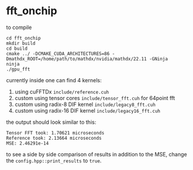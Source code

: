 # fft_onchip

to compile 

```
cd fft_onchip
mkdir build
cd build
cmake ../ -DCMAKE_CUDA_ARCHITECTURES=86 -Dmathdx_ROOT=/home/path/to/mathdx/nvidia/mathdx/22.11 -GNinja
ninja
./gpu_fft
```

currently inside one can find 4 kernels: 
1. using cuFFTDx `include/reference.cuh`
2. custom using tensor cores `include/tensor_fft.cuh` for 64point fft
3. custom using radix-8 DIF kernel `include/legacy8_fft.cuh`
4. custom using radix-16 DIF kernel `include/legacy16_fft.cuh`

the output should look similar to this:
```
Tensor FFT took: 1.70621 microseconds
Reference took: 2.13664 microseconds
MSE: 2.46291e-14
```

to see a side by side comparison of results in addition to the MSE, change the `config.hpp::print_results` to `true`.

